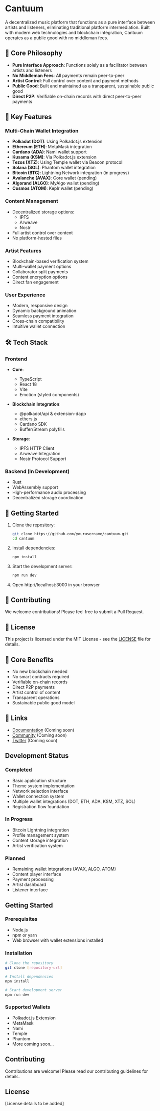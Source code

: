 # Cantuum

A decentralized music platform that functions as a pure interface between artists and listeners, eliminating traditional platform intermediation. Built with modern web technologies and blockchain integration, Cantuum operates as a public good with no middleman fees.

## 🎯 Core Philosophy

- **Pure Interface Approach**: Functions solely as a facilitator between artists and listeners
- **No Middleman Fees**: All payments remain peer-to-peer
- **Artist Control**: Full control over content and payment methods
- **Public Good**: Built and maintained as a transparent, sustainable public good
- **Direct P2P**: Verifiable on-chain records with direct peer-to-peer payments

## 🎵 Key Features

### Multi-Chain Wallet Integration
- **Polkadot (DOT)**: Using Polkadot.js extension
- **Ethereum (ETH)**: MetaMask integration
- **Cardano (ADA)**: Nami wallet support
- **Kusama (KSM)**: Via Polkadot.js extension
- **Tezos (XTZ)**: Using Temple wallet via Beacon protocol
- **Solana (SOL)**: Phantom wallet integration
- **Bitcoin (BTC)**: Lightning Network integration (in progress)
- **Avalanche (AVAX)**: Core wallet (pending)
- **Algorand (ALGO)**: MyAlgo wallet (pending)
- **Cosmos (ATOM)**: Keplr wallet (pending)

### Content Management
- Decentralized storage options:
  - IPFS
  - Arweave
  - Nostr
- Full artist control over content
- No platform-hosted files

### Artist Features
- Blockchain-based verification system
- Multi-wallet payment options
- Collaborator split payments
- Content encryption options
- Direct fan engagement

### User Experience
- Modern, responsive design
- Dynamic background animation
- Seamless payment integration
- Cross-chain compatibility
- Intuitive wallet connection

## 🛠 Tech Stack

### Frontend
- **Core**:
  - TypeScript
  - React 18
  - Vite
  - Emotion (styled components)

- **Blockchain Integration**:
  - @polkadot/api & extension-dapp
  - ethers.js
  - Cardano SDK
  - Buffer/Stream polyfills

- **Storage**:
  - IPFS HTTP Client
  - Arweave Integration
  - Nostr Protocol Support

### Backend (In Development)
- Rust
- WebAssembly support
- High-performance audio processing
- Decentralized storage coordination

## 🚀 Getting Started

1. Clone the repository:
   ```bash
   git clone https://github.com/yourusername/cantuum.git
   cd cantuum
   ```

2. Install dependencies:
   ```bash
   npm install
   ```

3. Start the development server:
   ```bash
   npm run dev
   ```

4. Open http://localhost:3000 in your browser

## 🤝 Contributing

We welcome contributions! Please feel free to submit a Pull Request.

## 📜 License

This project is licensed under the MIT License - see the [LICENSE](LICENSE) file for details.

## 🌟 Core Benefits

- No new blockchain needed
- No smart contracts required
- Verifiable on-chain records
- Direct P2P payments
- Artist control of content
- Transparent operations
- Sustainable public good model

## 🔗 Links

- [Documentation](https://docs.cantuum.com) (Coming soon)
- [Community](https://discord.gg/cantuum) (Coming soon)
- [Twitter](https://twitter.com/cantuum) (Coming soon)

## Development Status

### Completed
- Basic application structure
- Theme system implementation
- Network selection interface
- Wallet connection system
- Multiple wallet integrations (DOT, ETH, ADA, KSM, XTZ, SOL)
- Registration flow foundation

### In Progress
- Bitcoin Lightning integration
- Profile management system
- Content storage integration
- Artist verification system

### Planned
- Remaining wallet integrations (AVAX, ALGO, ATOM)
- Content player interface
- Payment processing
- Artist dashboard
- Listener interface

## Getting Started

### Prerequisites
- Node.js
- npm or yarn
- Web browser with wallet extensions installed

### Installation
```bash
# Clone the repository
git clone [repository-url]

# Install dependencies
npm install

# Start development server
npm run dev
```

### Supported Wallets
- Polkadot.js Extension
- MetaMask
- Nami
- Temple
- Phantom
- More coming soon...

## Contributing
Contributions are welcome! Please read our contributing guidelines for details.

## License
[License details to be added]
